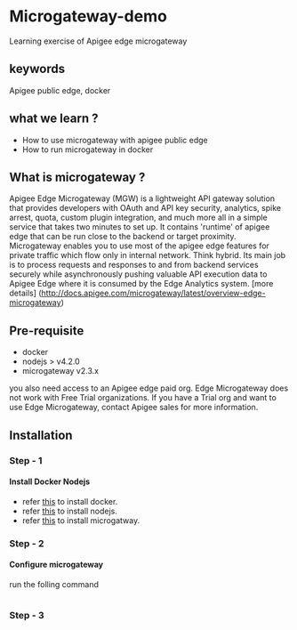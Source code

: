 # Microgateway-demo
Learning exercise of Apigee edge microgateway

## keywords
Apigee public edge, docker

## what we learn ?
- How to use microgateway with apigee public edge
- How to run microgateway in docker 


## What is microgateway ?

Apigee Edge Microgateway (MGW) is a lightweight API gateway solution that provides developers with OAuth and API key security, analytics, spike arrest, quota, custom plugin integration, and much more all in a simple service that takes two minutes to set up. It contains 'runtime' of apigee edge that can be run close to the backend or target proximity. Microgateway enables you to use most of the apigee edge features for private traffic which flow only in internal network. Think hybrid. Its main job is to process requests and responses to and from backend services securely while asynchronously pushing valuable API execution data to Apigee Edge where it is consumed by the Edge Analytics system. [more details] (http://docs.apigee.com/microgateway/latest/overview-edge-microgateway)

## Pre-requisite
- docker
- nodejs > v4.2.0
- microgateway v2.3.x

you also need access to an Apigee edge paid org. Edge Microgateway does not work with Free Trial organizations. If you have a Trial org and want to use Edge Microgateway, contact Apigee sales for more information. 

## Installation
### Step - 1
#### Install Docker Nodejs

- refer [this](https://docs.docker.com/engine/installation/) to install docker.
- refer [this](https://nodejs.org/en/download/) to install nodejs.
- refer [this](http://docs.apigee.com/microgateway/latest/installing-edge-microgateway) to install microgatway.

### Step - 2
#### Configure microgateway
run the folling command

```edgemicro configure -o <organization> -e <environment> -u <Apigee account username>
```

### Step - 3

